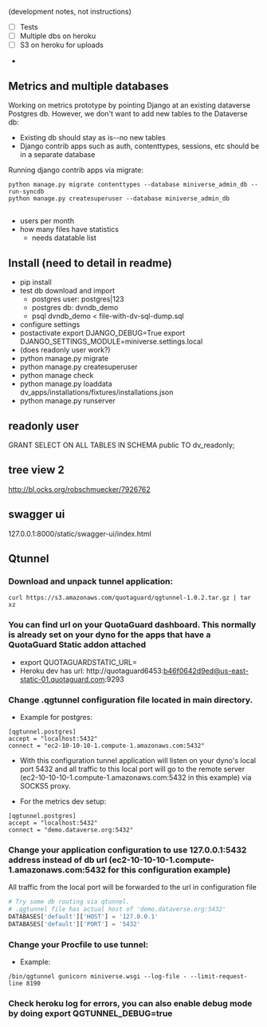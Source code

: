 (development notes, not instructions)

- [ ] Tests
- [ ] Multiple dbs on heroku
- [ ] S3 on heroku for uploads
-


## Metrics and multiple databases

Working on metrics prototype by pointing Django at an existing dataverse Postgres db.  However, we don't want to add new tables to the Dataverse db:

- Existing db should stay as is--no new tables
- Django contrib apps such as auth, contenttypes, sessions, etc should be in a separate database

Running django contrib apps via migrate:

```
python manage.py migrate contenttypes --database miniverse_admin_db --run-syncdb
python manage.py createsuperuser --database miniverse_admin_db
```

##

- users per month
- how many files have statistics
    - needs datatable list

## Install (need to detail in readme)

- pip install
- test db download and import
    - postgres user: postgres|123
    - postgres db: dvndb_demo
    - psql dvndb_demo < file-with-dv-sql-dump.sql
- configure settings
- postactivate
    export DJANGO_DEBUG=True
    export DJANGO_SETTINGS_MODULE=miniverse.settings.local
- (does readonly user work?)
- python manage.py migrate
- python manage.py createsuperuser
- python manage check
- python manage.py loaddata dv_apps/installations/fixtures/installations.json
- python manage.py runserver

## readonly user

GRANT SELECT ON ALL TABLES IN SCHEMA public TO dv_readonly;

## tree view 2

http://bl.ocks.org/robschmuecker/7926762


## swagger ui

127.0.0.1:8000/static/swagger-ui/index.html

## Qtunnel

### Download and unpack tunnel application:

```
curl https://s3.amazonaws.com/quotaguard/qgtunnel-1.0.2.tar.gz | tar xz
```

### You can find url on your QuotaGuard dashboard. This normally is already set on your dyno for the apps that have a QuotaGuard Static addon attached
  - export QUOTAGUARDSTATIC_URL=
  - Heroku dev has url: http://quotaguard6453:b46f0642d9ed@us-east-static-01.quotaguard.com:9293


### Change .qgtunnel configuration file located in main directory.
  - Example for postgres:

```
[qgtunnel.postgres]
accept = "localhost:5432"
connect = "ec2-10-10-10-1.compute-1.amazonaws.com:5432"
```

  - With this configuration tunnel application will listen on your dyno's local port 5432 and all traffic to this local port will go to the remote server (ec2-10-10-10-1.compute-1.amazonaws.com:5432 in this example) via SOCKS5 proxy.

  - For the metrics dev setup:

```
[qgtunnel.postgres]
accept = "localhost:5432"
connect = "demo.dataverse.org:5432"
```

### Change your application configuration to use 127.0.0.1:5432 address instead of db url (ec2-10-10-10-1.compute-1.amazonaws.com:5432 for this configuration example)
  All traffic from the local port will be forwarded to the url in configuration file

```python
# Try some db routing via qtunnel.
# .qgtunnel file has actual host of 'demo.dataverse.org:5432'
DATABASES['default']['HOST'] = '127.0.0.1'
DATABASES['default']['PORT'] = '5432'
```


### Change your Procfile to use tunnel:

  - Example:

```
/bin/qgtunnel gunicorn miniverse.wsgi --log-file - --limit-request-line 8190
```

###  Check heroku log for errors, you can also enable debug mode by doing export QGTUNNEL_DEBUG=true
